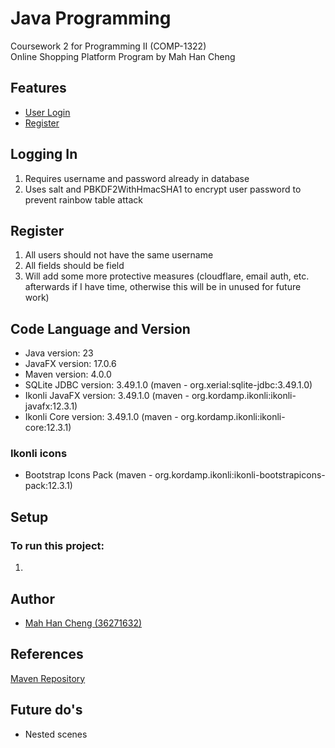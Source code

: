 # Java Programming
Coursework 2 for Programming II (COMP-1322)\
Online Shopping Platform Program by Mah Han Cheng

## Features
+ [User Login](#logging-in)
+ [Register](#register)

## Logging In
1. Requires username and password already in database
2. Uses salt and PBKDF2WithHmacSHA1 to encrypt user password to prevent rainbow table attack

## Register
1. All users should not have the same username
2. All fields should be field
3. Will add some more protective measures (cloudflare, email auth, etc. afterwards if I have time, otherwise this will be in unused for future work)

## Code Language and Version
- Java version: 23
- JavaFX version: 17.0.6
- Maven version: 4.0.0
- SQLite JDBC version: 3.49.1.0 (maven - org.xerial:sqlite-jdbc:3.49.1.0)
- Ikonli JavaFX version: 3.49.1.0 (maven - org.kordamp.ikonli:ikonli-javafx:12.3.1)
- Ikonli Core version: 3.49.1.0 (maven - org.kordamp.ikonli:ikonli-core:12.3.1)

### Ikonli icons
- Bootstrap Icons Pack (maven - org.kordamp.ikonli:ikonli-bootstrapicons-pack:12.3.1)

## Setup
### To run this project:
1. 

## Author
- [Mah Han Cheng (36271632)](mailto:hcm1e24@soton.ac.uk)

## References
[Maven Repository](https://mvnrepository.com/)

## Future do's
- Nested scenes